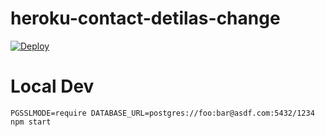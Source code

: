 # heroku-contact-detilas-change

[![Deploy](https://www.herokucdn.com/deploy/button.png)](https://heroku.com/deploy?template=https://github.com/1993palla/heroku-connect-detilas-change)

# Local Dev

    PGSSLMODE=require DATABASE_URL=postgres://foo:bar@asdf.com:5432/1234 npm start
